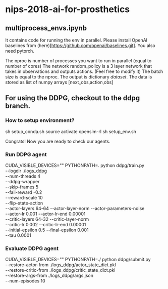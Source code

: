 # nips-2018-ai-for-prosthetics

## multiprocess\_envs.ipynb
It contains code for running the env in parallel. Please install OpenAI baselines
from (here)[https://github.com/openai/baselines.git]. You also need pytorch.

The nproc is number of processes you want to run in parallel (equal to number of cores)
The network random\_policy is a 3 layer network that takes in observations and outputs actions. (Feel free to modify it)
The batch size is equal to the nproc.
The output is dictionary _dataset_. The data is stored as list of numpy arrays [next\_obs,action,obs]


## For using the DDPG, checkout to the ddpg branch.

### How to setup environment?
sh setup_conda.sh
source activate opensim-rl
sh setup_env.sh

Congrats! Now you are ready to check our agents.

### Run DDPG agent
CUDA_VISIBLE_DEVICES="" PYTHONPATH=. python ddpg/train.py \
    --logdir ./logs_ddpg \
    --num-threads 4 \
    --ddpg-wrapper \
    --skip-frames 5 \
    --fail-reward -0.2 \
    --reward-scale 10 \
    --flip-state-action \
    --actor-layers 64-64 --actor-layer-norm --actor-parameters-noise \
    --actor-lr 0.001 --actor-lr-end 0.00001 \
    --critic-layers 64-32 --critic-layer-norm \
    --critic-lr 0.002 --critic-lr-end 0.00001 \
    --initial-epsilon 0.5 --final-epsilon 0.001 \
    --tau 0.0001

### Evaluate DDPG agent
CUDA_VISIBLE_DEVICES="" PYTHONPATH=./ python ddpg/submit.py \
    --restore-actor-from ./logs_ddpg/actor_state_dict.pkl \
    --restore-critic-from ./logs_ddpg/critic_state_dict.pkl \
    --restore-args-from ./logs_ddpg/args.json \
    --num-episodes 10

